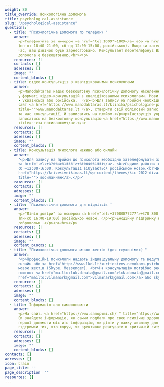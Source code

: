 ```yaml
---
weight: 80
title_override: Психологічна допомога
title: psychological-assistance
slug: "/psychological-assistance"
questions:
  - title: "Психологічна допомога по телефону "
    answer:
      <p>Телефонуйте за номером <a href="tel:1809">1809</a> або <a href="tel:+37066465792">+37066465792</a>
      (пн-пт 18:00-21:00, сб-нд 12:00-15:00, російською). Якщо ви зателефонуєте у неробочий
      час, ваш дзвінок буде зареєстровано. Консультант перетелефонує Вам в робочий час.</p><p>Психологічна
      допомога є безкоштовною.<br></p>
    resources: []
    contacts: []
    adresses: []
    image: ""
    content_blocks: []
  - title: Відео-консультації з кваліфікованими психологами
    answer:
      <p>Manodaktaras надає безкоштовну психологічну допомогу населенню України
      у форматі відео-консультацій з кваліфікованими психологами. Мови консультацій
      - українська або російська.  </p><p>Для запису на прийом необхідно перейти на
      сайт <a href="https://www.manodaktaras.lt/klinika/psichologine-pagalba-ukrainos-zmonems/2405"
      title="">www.manodaktaras.lt </a>, створити свій обліковий запис, обрати психолога
      та час консультації, й записатись на прийом.</p><p>Інструкція українською, як
      записатись на безкоштовну консультацію <a href="https://www.manodaktaras.lt/instructions/Instructions_Ukraine.pdf"
      title="">за посиланням</a>.</p>
    resources: []
    contacts: []
    adresses: []
    image: ""
    content_blocks: []
  - title: Консультація психолога наживо або онлайн
    answer:
      '<p>Для запису на прийом до психолога необхідно зателефонувати за номером
      <a href="tel:+37064051555">+37064051555</a>. <br>Години роботи: пн-пт 16:00-20:00,
      сб –12:00-16:00. Консультації вібуваються російською мовою.<br>Детальніше за<a
      href="https://krizesiveikimas.lt/wp-content/themes/kic-2022-dizainas/assets/pdf/psychological-counseling-ru.pdf"
      title=""> посиланням</a>.</p>'
    resources: []
    contacts: []
    adresses: []
    image: ""
    content_blocks: []
  - title: "Психологічна допомога для підлітків "
    answer:
      <p>"Лінія довіри" за номером <a href="tel:+37080077277">+370 800 77277</a>
      (пн-сб 16:00-19:00) російською мовою. </p><p>Емоційну підтримку надають школярі
      добровольці.</p><p><br></p>
    resources: []
    contacts: []
    adresses: []
    image: ""
    content_blocks: []
  - title: "Психологічна допомога мовою жестів (для глухонімих) "
    answer:
      '<p>Професійні психологи надають індивідуальну допомогу та ведуть групи
      онлайн або <a href="http://www.lkd.lt/kurtiesiems-nemokama-psichologine-pagalba-gestu-kalba">контактно</a>
      мовою жестів (Skype, Messenger). <br>На консультацію потрібно реєструватися електронною
      поштою: <a href="mailto:luk.donata@gmail.com">luk.donata@gmail.com</a> або <a
      href="mailto:vilmanark@gmail.com">vilmanark@gmail.com</a> або skype: LKD.psichologas</p>'
    resources: []
    contacts: []
    adresses: []
    image: ""
    content_blocks: []
  - title: Інформація для самодопомоги
    answer:
      <p>На сайті <a href="https://www.samopomi.ch/ " title="https://www.samopomi.ch/">https://www.samopomi.ch/</a>
      Ви знайдете інформацію, як самим подбати про своє психічне здоров’я. </p><p>Розділ
      першої допомоги містить інформацію, як діяти у важку хвилину для себе або для
      підтримки тих, хто поруч, як ефективно реагувати в критичній ситуації.</p>
    resources: []
    contacts: []
    adresses: []
    image: ""
    content_blocks: []
contacts: []
adresses: []
icon: brain
page_title: ""
page_description: ""
resources: []
---
```

